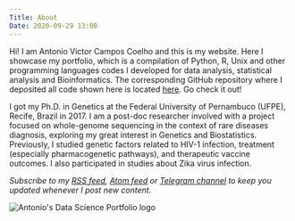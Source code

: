 ```yaml
---
Title: About
Date: 2020-09-29 13:00
---
```


Hi! I am Antonio Victor Campos Coelho and this is my website. Here I showcase my portfolio, which is a compilation of Python, R, Unix and other programming languages codes I developed for data analysis, statistical analysis and Bioinformatics. The corresponding GitHub repository where I deposited all code shown here is located [here](https://github.com/antoniocampos13/portfolio). Go check it out!

I got my Ph.D. in Genetics at the Federal University of Pernambuco (UFPE), Recife, Brazil in 2017. I am a post-doc researcher involved with a  project focused on whole-genome sequencing in the context of rare diseases diagnosis, exploring my great interest in Genetics and Biostatistics. Previously, I studied genetic factors related to HIV-1 infection, treatment (especially pharmacogenetic pathways), and therapeutic vaccine outcomes. I also participated in studies about Zika virus infection.

*Subscribe to my [RSS feed](https://antoniocampos13.github.io/feeds/all.rss.xml), [Atom feed](https://antoniocampos13.github.io/feeds/all.atom.xml) or [Telegram channel](https://t.me/joinchat/AAAAAEYrNCLK80Fh1w8nAg) to keep you updated whenever I post new content.*

![Antonio's Data Science Portfolio logo]({static}/images/logo_github.png)
